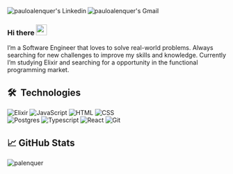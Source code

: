 <a href="https://www.linkedin.com/in/pauloalenquer/">
  <img align="left" alt="pauloalenquer's Linkedin" src="https://img.shields.io/badge/LinkedIn-0077B5?style=for-the-badge&logo=linkedin&logoColor=white" />
</a>
<a href="https://mail.google.com/mail/?view=cm&fs=1&to=pauloalenquer@gmail.com">
  <img align="left" alt="pauloalenquer's Gmail" src="https://img.shields.io/badge/Gmail-D14836?style=for-the-badge&logo=gmail&logoColor=white" />
</a>
<br/>

### Hi there <img src="https://media.giphy.com/media/hvRJCLFzcasrR4ia7z/giphy.gif" width="25px">

I’m a Software Engineer that loves to solve real-world problems. Always searching for new
challenges to improve my skills and knowledge. Currently I’m studying Elixir and searching
for a opportunity in the functional programming market.

## 🛠 &nbsp;Technologies

![Elixir](https://img.shields.io/badge/elixir-%234B275F.svg?style=for-the-badge&logo=elixir&logoColor=white)
![JavaScript](https://img.shields.io/badge/JavaScript-323330?style=for-the-badge&logo=javascript&logoColor=F7DF1E)
![HTML](https://img.shields.io/badge/HTML5-E34F26?style=for-the-badge&logo=html5&logoColor=white)
![CSS](https://img.shields.io/badge/CSS3-1572B6?style=for-the-badge&logo=css3&logoColor=white)
</br>
![Postgres](https://img.shields.io/badge/postgres-%23316192.svg?style=for-the-badge&logo=postgresql&logoColor=white)
![Typescript](https://img.shields.io/badge/TypeScript-007ACC?style=for-the-badge&logo=typescript&logoColor=white)
![React](https://img.shields.io/badge/React-20232A?style=for-the-badge&logo=react&logoColor=61DAFB)
![Git](https://img.shields.io/badge/Git-F05032?style=for-the-badge&logo=git&logoColor=white)

## &#x1f4c8; GitHub Stats

<p align="left"><img align="left" src="https://github-readme-stats.vercel.app/api/top-langs?username=palenquer&show_icons=true&locale=en&layout=compact&theme=radical" alt="palenquer" /></p>

